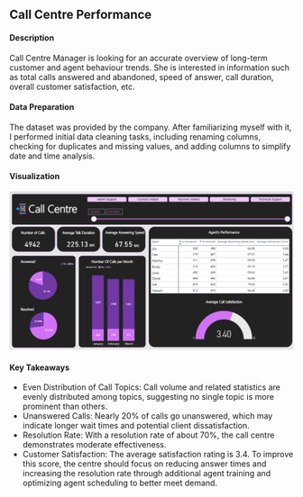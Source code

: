 ## Call Centre Performance
#### Description
Call Centre Manager is looking for an accurate overview of long-term customer and agent behaviour trends. She is interested in information such as total calls answered and abandoned, speed of answer, call duration, overall customer satisfaction, etc.
#### Data Preparation
The dataset was provided by the company. After familiarizing myself with it, I performed initial data cleaning tasks, including renaming columns, checking for duplicates and missing values, and adding columns to simplify date and time analysis.
#### Visualization
![Dashboard](CallCentreScreenshot.png)
#### Key Takeaways
- Even Distribution of Call Topics: Call volume and related statistics are evenly distributed among topics, suggesting no single topic is more prominent than others.
- Unanswered Calls: Nearly 20% of calls go unanswered, which may indicate longer wait times and potential client dissatisfaction.
- Resolution Rate: With a resolution rate of about 70%, the call centre demonstrates moderate effectiveness.
- Customer Satisfaction: The average satisfaction rating is 3.4. To improve this score, the centre should focus on reducing answer times and increasing the resolution rate through additional agent training and optimizing agent scheduling to better meet demand.
